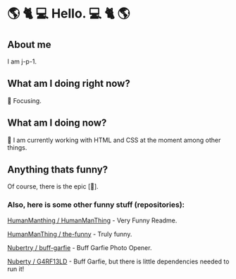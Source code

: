 # :earth_americas: :cat2: :computer: Hello. :computer: :cat2: :earth_americas:

## About me

I am j-p-1.

## What am I doing right now?

:dart: Focusing.

## What am I doing now?

:book: I am currently working with HTML and CSS at the moment among other things.

## Anything thats funny?

Of course, there is the epic [:troll:].

### Also, here is some other funny stuff (repositories):

[HumanManthing / HumanManThing](https://github.com/HumanManThing/HumanManThing) - Very Funny Readme.

[HumanManThing / the-funny](https://github.com/HumanManThing/the-funny) - Truly funny.

[Nubertry / buff-garfie](https://github.com/Nubertry/buff-garfie) - Buff Garfie Photo Opener.

[Nuberty / G4RF13LD](https://github.com/Nubertry/G4RF13LD) - Buff Garfie, but there is little dependencies needed to run it!

